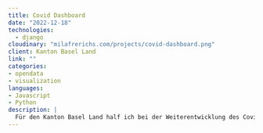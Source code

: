```yaml
---
title: Covid Dashboard
date: "2022-12-18"
technologies:
  - django
cloudinary: "milafrerichs.com/projects/covid-dashboard.png"
client: Kanton Basel Land
link: ""
categories:
- opendata
- visualization
languages:
- Javascript
- Python
description: |
  Für den Kanton Basel Land half ich bei der Weiterentwicklung des Covid Dashboardes
---
```

